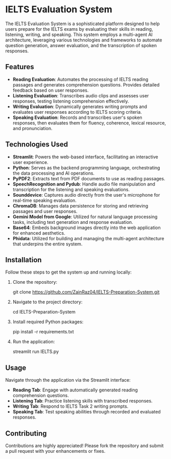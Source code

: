 
# IELTS Evaluation System

The IELTS Evaluation System is a sophisticated platform designed to help users prepare for the IELTS exams by evaluating their skills in reading, listening, writing, and speaking. This system employs a multi-agent AI architecture, leveraging various technologies and frameworks to automate question generation, answer evaluation, and the transcription of spoken responses.

## Features

- **Reading Evaluation**: Automates the processing of IELTS reading passages and generates comprehension questions. Provides detailed feedback based on user responses.
- **Listening Evaluation**: Transcribes audio clips and assesses user responses, testing listening comprehension effectively.
- **Writing Evaluation**: Dynamically generates writing prompts and evaluates user responses according to IELTS scoring criteria.
- **Speaking Evaluation**: Records and transcribes user's spoken responses, then evaluates them for fluency, coherence, lexical resource, and pronunciation.

## Technologies Used

- **Streamlit**: Powers the web-based interface, facilitating an interactive user experience.
- **Python**: Serves as the backend programming language, orchestrating the data processing and AI operations.
- **PyPDF2**: Extracts text from PDF documents to use as reading passages.
- **SpeechRecognition and Pydub**: Handle audio file manipulation and transcription for the listening and speaking evaluations.
- **Sounddevice**: Captures audio directly from the user's microphone for real-time speaking evaluation.
- **ChromaDB**: Manages data persistence for storing and retrieving passages and user responses.
- **Gemini Model from Google**: Utilized for natural language processing tasks, including text generation and response evaluation.
- **Base64**: Embeds background images directly into the web application for enhanced aesthetics.
- **Phidata**: Utilized for building and managing the multi-agent architecture that underpins the entire system.

## Installation

Follow these steps to get the system up and running locally:

1. Clone the repository:
  
   git clone https://github.com/ZainRaz04/IELTS-Preparation-System.git
   
2. Navigate to the project directory:
   
   cd IELTS-Preparation-System
   
3. Install required Python packages:
   
   pip install -r requirements.txt
   
4. Run the application:

   streamlit run IELTS.py
   

## Usage

Navigate through the application via the Streamlit interface:

- **Reading Tab**: Engage with automatically generated reading comprehension questions.
- **Listening Tab**: Practice listening skills with transcribed responses.
- **Writing Tab**: Respond to IELTS Task 2 writing prompts.
- **Speaking Tab**: Test speaking abilities through recorded and evaluated responses.

## Contributing

Contributions are highly appreciated! Please fork the repository and submit a pull request with your enhancements or fixes.

